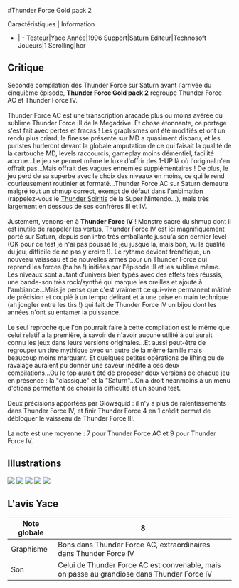 #Thunder Force Gold pack 2

Caractéristiques | Information
- | -
Testeur|Yace
Année|1996
Support|Saturn
Editeur|Technosoft
Joueurs|1
Scrolling|hor

## Critique
Seconde compilation des Thunder Force sur Saturn avant l'arrivée du cinquième épisode, <b>Thunder Force Gold pack 2</b> regroupe Thunder Force AC et Thunder Force IV.<br/><br/>Thunder Force AC est une transcription aracade plus ou moins avérée du sublime Thunder Force III de la Megadrive. Et chose étonnante, ce portage s'est fait avec pertes et fracas ! Les graphismes ont été modifiés et ont un rendu plus criard, la finesse présente sur MD a quasiment disparu, et les puristes hurleront devant la globale amputation de ce qui faisait la qualité de la cartouche MD, levels raccourcis, gameplay moins démentiel, facilité accrue...Le jeu se permet même le luxe d'offrir des 1-UP là où l'original n'en offrait pas...Mais offrait des vagues ennemies supplémentaires ! De plus, le jeu perd de sa superbe avec le choix des niveaux en moins, ce qui le rend courieusement routinier et formaté...Thunder Force AC sur Saturn demeure malgré tout un shmup correct, exempt de défaut dans l'anbimation (rappelez-vous le <a href="index.php?page=fiche&id=733">Thunder Spiritis</a> de la Super Nintendo...), mais très largement en dessous de ses confrères III et IV.<br/><br/>Justement, venons-en à <b>Thunder Force IV</b> ! Monstre sacré du shmup dont il est inutile de rappeler les vertus, Thunder Force IV est ici magnifiquement porté sur Saturn, depuis son intro très emballante jusqu'à son dernier level (OK pour ce test je n'ai pas poussé le jeu jusque là, mais bon, vu la qualité du jeu, difficile de ne pas y croire !). Le rythme devient frénétique, un nouveau vaisseau et de nouvelles armes pour un Thunder Force qui reprend les forces  (ha ha !) initiées par l'épisode III et les sublime même. Les niveaux sont autant d'univers bien typés avec des effets très réussis, une bande-son très rock/synthé qui marque les oreilles et ajoute à l'ambiance...Mais je pense que c'est vraiment ce qui-vive permanent mâtiné de précision et couplé à un tempo délirant et à une prise en main technique (ah jongler entre les tirs !) qui fait de Thunder Force IV un bijou dont les années n'ont su entamer la puissance.<br/><br/>Le seul reproche que l'on pourrait faire à cette compilation est le même que celui relatif à la première, à savoir de n'avoir aucune utilité à qui aurait connu les jeux dans leurs versions originales...Et aussi peut-être de regrouper un titre mythique avec un autre de la même famille mais beaucoup moins marquant. Et quelques petites opérations de lifting ou de ravalage auraient pu donner une saveur inédite à ces deux compilations...Ou le top aurait été de proposer deux versions de chaque jeu en présence : la "classique" et la "Saturn"...On a droit néanmoins à un menu d'otions  permettant de choisir la difficulté et un sound test.<br/><br/>Deux précisions apportées par Glowsquid : il n'y a plus de ralentissements dans Thunder Force IV, et finir Thunder Force 4 en 1 crédit permet de débloquer le vaisseau de Thunder Force III.<br/><br/>La note est une moyenne : 7 pour Thunder Force AC et 9 pour Thunder Force IV.

## Illustrations
![](http://www.shmup.com/images/thumbs/img_fiche_1_1366.png)
![](http://www.shmup.com/images/thumbs/img_fiche_2_1366.png)
![](http://www.shmup.com/images/thumbs/img_fiche_3_1366.png)
![](http://www.shmup.com/images/thumbs/img_fiche_4_1366.jpg)
![](http://www.shmup.com/images/thumbs/)

## L'avis Yace
Note globale|8
-|-
Graphisme|Bons dans Thunder Force AC, extraordinaires dans Thunder Force IV
Son|Celui de Thunder Force AC est convenable, mais on passe au grandiose dans Thunder Force IV
